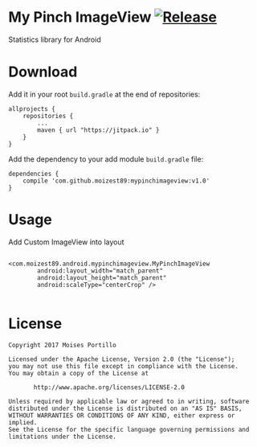 # My Pinch ImageView [![Release](https://jitpack.io/v/mayojava/statlib.svg)](https://jitpack.io/#moizest89/mypinchimageview)
Statistics library for Android

# Download
Add it in your root `build.gradle` at the end of repositories:

```
allprojects {
	repositories {
		...
		maven { url "https://jitpack.io" }
	}
}
```
Add the dependency to your add module `build.gradle` file:

```
dependencies {
	compile 'com.github.moizest89:mypinchimageview:v1.0'
}

```
# Usage

Add Custom ImageView into layout

```

<com.moizest89.android.mypinchimageview.MyPinchImageView
        android:layout_width="match_parent"
        android:layout_height="match_parent"
        android:scaleType="centerCrop" />
        

```

# License
```
Copyright 2017 Moises Portillo

Licensed under the Apache License, Version 2.0 (the "License");
you may not use this file except in compliance with the License.
You may obtain a copy of the License at

       http://www.apache.org/licenses/LICENSE-2.0

Unless required by applicable law or agreed to in writing, software
distributed under the License is distributed on an "AS IS" BASIS,
WITHOUT WARRANTIES OR CONDITIONS OF ANY KIND, either express or implied.
See the License for the specific language governing permissions and
limitations under the License.
```